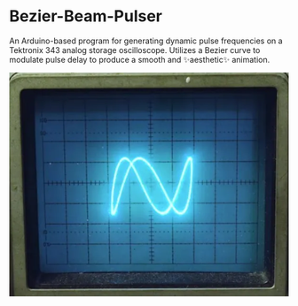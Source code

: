 # Bezier-Beam-Pulser

An Arduino-based program for generating dynamic pulse frequencies on a Tektronix 343 analog storage oscilloscope. Utilizes a Bezier curve to modulate pulse delay to produce a smooth and ✨aesthetic✨ animation.

![](https://raw.githubusercontent.com/bendatsko/Bezier-Beam-Pulser/main/osciknot.png)
